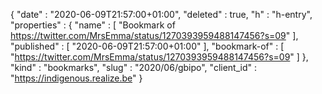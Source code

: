 {
  "date" : "2020-06-09T21:57:00+01:00",
  "deleted" : true,
  "h" : "h-entry",
  "properties" : {
    "name" : [ "Bookmark of https://twitter.com/MrsEmma/status/1270393959488147456?s=09" ],
    "published" : [ "2020-06-09T21:57:00+01:00" ],
    "bookmark-of" : [ "https://twitter.com/MrsEmma/status/1270393959488147456?s=09" ]
  },
  "kind" : "bookmarks",
  "slug" : "2020/06/gbipo",
  "client_id" : "https://indigenous.realize.be"
}
